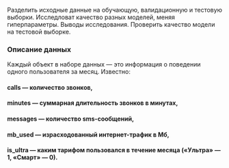 Разделить исходные данные на обучающую, валидационную и тестовую выборки.
Исследловат качество разных моделей, меняя гиперпараметры. Выводы исследования.
Проверить качество модели на тестовой выборке.

### Описание данных
Каждый объект в наборе данных — это информация о поведении одного пользователя за месяц. Известно:
#### сalls — количество звонков,
#### minutes — суммарная длительность звонков в минутах,
#### messages — количество sms-сообщений,
#### mb_used — израсходованный интернет-трафик в Мб,
#### is_ultra — каким тарифом пользовался в течение месяца («Ультра» — 1, «Смарт» — 0).
